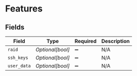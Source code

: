 # Features


## Fields

| Field              | Type               | Required           | Description        |
| ------------------ | ------------------ | ------------------ | ------------------ |
| `raid`             | *Optional[bool]*   | :heavy_minus_sign: | N/A                |
| `ssh_keys`         | *Optional[bool]*   | :heavy_minus_sign: | N/A                |
| `user_data`        | *Optional[bool]*   | :heavy_minus_sign: | N/A                |